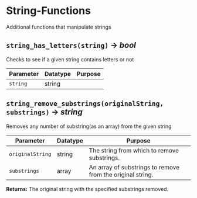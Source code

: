 # String-Functions
Additional functions that manipulate strings

## `string_has_letters(string)` → *bool*
Checks to see if a given string contains letters or not

| Parameter | Datatype  | Purpose |
|-----------|-----------|---------|
|`string` |string | |

## `string_remove_substrings(originalString, substrings)` → *string*
Removes any number of substring(as an array) from the given string

| Parameter | Datatype  | Purpose |
|-----------|-----------|---------|
|`originalString` |string |The string from which to remove substrings. |
|`substrings` |array<string> |An array of substrings to remove from the original string. |

**Returns:** The original string with the specified substrings removed.

